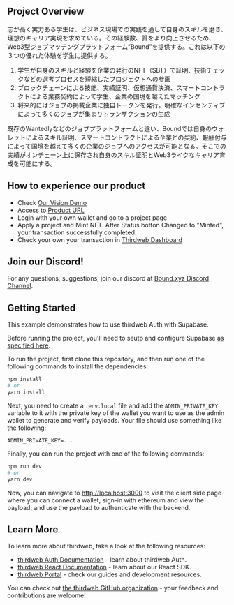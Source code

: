 ## Project Overview

志が高く実力ある学生は、ビジネス現場での実践を通して自身のスキルを磨き、理想のキャリア実現を求めている。その経験数、質をより向上させるため、Web3型ジョブマッチングプラットフォーム”Bound”を提供する。これは以下の３つの優れた体験を学生に提供する。

1. 学生が自身のスキルと経験を企業の発行のNFT（SBT）で証明、技術チェックなどの選考プロセスを短縮したプロジェクトへの参画
2. ブロックチェーンによる技能、実績証明、仮想通貨決済、スマートコントラクトによる業務契約によって学生、企業の国境を越えたマッチング
3. 将来的にはジョブの掲載企業に独自トークンを発行。明確なインセンティブによって多くのジョブが集まりトランザクションの生成

既存のWantedlyなどのジョブプラットフォームと違い、Boundでは自身のウォレットによるスキル証明、スマートコントラクトによる企業との契約、報酬付与によって国境を越えて多くの企業のジョブへのアクセスが可能となる。そこでの実績がオンチェーン上に保存され自身のスキル証明とWeb3ライクなキャリア育成を可能にする。


## How to experience our product
- Check [Our Vision Demo](https://drive.google.com/file/d/1qFzZYMnEd674JBAAv4ivT86tnad0c0A1/view?usp=sharing)
- Access to [Product URL](https://web3-blond-delta.vercel.app/) 
- Login with your own wallet and go to a project page
- Apply a project and Mint NFT. After Status botton Changed to "Minted", your transaction successfully completed.
- Check your own your transaction in [Thirdweb Dashboard](https://thirdweb.com/mumbai/0x583Da11bFE498C6E5E93289D93948CDe31ce9f61/events)

## Join our Discord!

For any questions, suggestions, join our discord at [Bound.xyz Discord Channel](https://discord.gg/UwHfbbbY).


## Getting Started

This example demonstrates how to use thirdweb Auth with Supabase.

Before running the project, you'll need to seutp and configure Supabase [as specified here](https://portal.thirdweb.com/auth/integrations/supabase).

To run the project, first clone this repository, and then run one of the following commands to install the dependencies:

```bash
npm install
# or
yarn install
```

Next, you need to create a `.env.local` file and add the `ADMIN_PRIVATE_KEY` variable to it with the private key of the wallet you want to use as the admin wallet to generate and verify payloads. Your file should use something like the following:

```.env
ADMIN_PRIVATE_KEY=...
```

Finally, you can run the project with one of the following commands:

```bash
npm run dev
# or
yarn dev
```

Now, you can navigate to [http://localhost:3000](http://localhost:3000) to visit the client side page where you can connect a wallet, sign-in with ethereum and view the payload, and use the payload to authenticate with the backend.
## Learn More

To learn more about thirdweb, take a look at the following resources:

- [thirdweb Auth Documentation](https://docs.thirdweb.com/auth) - learn about thirdweb Auth.
- [thirdweb React Documentation](https://docs.thirdweb.com/react) - learn about our React SDK.
- [thirdweb Portal](https://docs.thirdweb.com) - check our guides and development resources.

You can check out [the thirdweb GitHub organization](https://github.com/thirdweb-dev) - your feedback and contributions are welcome!
